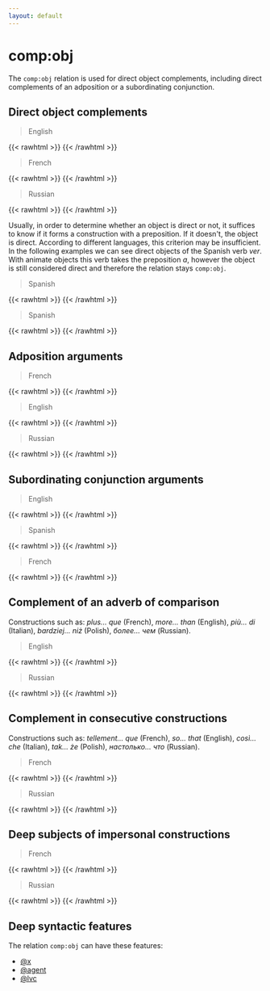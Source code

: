 ```yaml
---
layout: default
---
```


# **comp:obj**
The `comp:obj` relation is used for direct object complements, including direct complements of an adposition or a subordinating conjunction.

## Direct object complements

> English

{{< rawhtml >}}
    <reactive-dep-tree
      interactive="true"
      shown-metas="text_en"
      shown-features="UPOS,LEMMA,FEATS.Tense,FEATS.VerbForm,FEATS.Number,FEATS.Person,MISC.Gloss"
      hidden-features="XPOS"
      conll="
      1	Norton	Norton	PROPN	_	_	2	subj	_	_
      2	spent	spend	VERB	_	_	0	root	_	_
      3	most	most	ADV	_	_	2	comp:obj	_	_
      4	of	of	ADP	_	_	3	comp:obl	_	_
      5	his	his	PRON	_	_	7	udep	_	_
      6	early	early	ADJ	_	_	7	mod	_	_
      7	life	life	NOUN	_	_	4	comp:obj	_	_
      "
    ></reactive-dep-tree>
{{< /rawhtml >}}


> French

{{< rawhtml >}}
    <reactive-dep-tree
      interactive="true"
      shown-metas="text_en"
      shown-features="UPOS,LEMMA,FEATS.Tense,FEATS.VerbForm,FEATS.Number,FEATS.Person,MISC.Gloss"
      hidden-features="XPOS"
      conll="
      # text_fr = j'adore ce bar
      # text_en = I love this bar
      1	j'	I	PRON	_	Number=Sing|Person=1|PronType=Prs	2	subj	_	SpaceAfter=No
      2	adore	love	VERB	_	Mood=Ind|Number=Sing|Person=1|Tense=Pres|VerbForm=Fin	0	root	_	_
      3	ce	this	DET	_	Gender=Masc|Number=Sing|PronType=Dem	4	det	_	_
      4	bar	bar	NOUN	_	Gender=Masc|Number=Sing	2	comp:obj	_	SpaceAfter=No
      "
    ></reactive-dep-tree>
{{< /rawhtml >}}


> Russian

{{< rawhtml >}}
    <reactive-dep-tree
      interactive="true"
      shown-metas="text_en"
      shown-features="UPOS,LEMMA,FEATS.Tense,FEATS.VerbForm,FEATS.Number,FEATS.Person,MISC.Gloss"
      hidden-features="XPOS"
      conll="
      # text_ru = Я ставлю точку
      # text_en = I put a point
      1	Я	я	PRON	_	Animacy=Anim|Case=Nom|Number=Sing	2	subj	_	Gloss=I
      2	ставлю	ставить	VERB	_	Aspect=Imp|Mood=Ind|Number=Sing|Person=1|Tense=Pres|VerbForm=Fin|Voice=Act	0	root	_	Gloss=put
      3	точку	точка	NOUN	_	Animacy=Inan|Case=Acc|Gender=Fem|Number=Sing	2	comp:obj	_	Gloss=point
      "
    ></reactive-dep-tree>
{{< /rawhtml >}}


Usually, in order to determine whether an object is direct or not, it suffices to know if it forms a construction with a preposition. If it doesn't, the object is direct. According to different languages, this criterion may be insufficient.
In the following examples we can see direct objects of the Spanish verb *ver*. With animate objects this verb takes the preposition *a*, however the object is still considered direct and therefore the relation stays `comp:obj`.

> Spanish

{{< rawhtml >}}
    <reactive-dep-tree
      interactive="true"
      shown-metas="text_en"
      shown-features="UPOS,LEMMA,FEATS.Tense,FEATS.VerbForm,FEATS.Number,FEATS.Person,MISC.Gloss"
      hidden-features="XPOS"
      conll="
      # text_es = Veo su foto
      # text_en = I see his photo
      1	Veo	ver	VERB	_	_	0	root	_	Gloss=I see
      2	su	su	DET	_	_	3	det	_	Gloss=his
      3	foto	foto	NOUN	_	_	1	comp:obj	_	Gloss=photo
      "
    ></reactive-dep-tree>
{{< /rawhtml >}}


> Spanish

{{< rawhtml >}}
    <reactive-dep-tree
      interactive="true"
      shown-metas="text_en"
      shown-features="UPOS,LEMMA,FEATS.Tense,FEATS.VerbForm,FEATS.Number,FEATS.Person,MISC.Gloss"
      hidden-features="XPOS"
      conll="
      # text_es = Veo a Clinton
      # text_en = I see Clinton
      1	Veo	ver	VERB	_	_	0	root	_	Gloss=I see
      2	a	a	ADP	_	_	1	comp:obj	_	_
      3	Clinton	Clinton	PROPN	_	_	2	comp:obj	_	Gloss=Clinton
      "
    ></reactive-dep-tree>
{{< /rawhtml >}}


## Adposition arguments

> French

{{< rawhtml >}}
    <reactive-dep-tree
      interactive="true"
      shown-metas="text_en"
      shown-features="UPOS,LEMMA,FEATS.Tense,FEATS.VerbForm,FEATS.Number,FEATS.Person,MISC.Gloss"
      hidden-features="XPOS"
      conll="
      # text_fr = On a décidé d'aller au CROUS de Censier
      # text_en = We decided to go to the Censier CROUS
      1	on	on	PRON	_	_	2	subj	_	Gloss=we
      2	a	avoir	AUX	_	_	0	root	_	Gloss=have
      3	décidé	décider	VERB	_	_	2	comp:aux	_	Gloss=decided
      4	d'	de	ADP	_	_	3	comp:obj@x	_	Gloss=to
      5	aller	aller	VERB	_	_	4	comp:obj	_	Gloss=go
      6	à	à	ADP	_	_	5	comp:obl	_	Gloss=to
      7	le	le	DET	_	_	8	det	_	Gloss=the
      8	CROUS	CROUS	PROPN	_	_	6	comp:obj	_	Gloss=CROUS
      9	de	de	ADP	_	_	8	mod	_	Gloss=of
      10	Censier	Censier	PROPN	_	_	9	comp:obj	_	Gloss=Censier
      "
    ></reactive-dep-tree>
{{< /rawhtml >}}


> English

{{< rawhtml >}}
    <reactive-dep-tree
      interactive="true"
      shown-metas="text_en"
      shown-features="UPOS,LEMMA,FEATS.Tense,FEATS.VerbForm,FEATS.Number,FEATS.Person,MISC.Gloss"
      hidden-features="XPOS"
      conll="
      1	Get	get	VERB	VB	VerbForm=Inf	0	root	_	_
      2	feedback	feedback	NOUN	NN	Number=Sing	1	comp:obj	_	Entity=(abstract-120
      3	from	from	ADP	IN	_	2	udep	_	_
      4	librarians	librarian	NOUN	NNS	Number=Plur	3	comp:obj	_	Entity=(person-119)
      5	on	on	ADP	IN	_	2	udep	_	_
      6	possible	possible	ADJ	JJ	Degree=Pos	7	mod	_	Entity=(abstract-105
      7	subjects	subject	NOUN	NNS	Number=Plur	5	comp:obj	_	Entity=abstract-120)abstract-105)|SpaceAfter=No
      8	,	,	PUNCT	,	_	9	punct	_	_
      9	based	base	VERB	VBN	Tense=Past|VerbForm=Part	1	mod	_	_
      10	on	on	ADP	IN	_	9	udep	_	_
      11	already	already	ADV	RB	_	12	mod	_	_
      12	known	know	VERB	VBN	Tense=Past|VerbForm=Part	13	mod	_	Entity=(abstract-121
      13	gaps	gap	NOUN	NNS	Number=Plur	10	comp:obj	_	_
      14	in	in	ADP	IN	_	13	udep	_	_
      15	their	their	PRON	PRP$	Number=Plur|Person=3|Poss=Yes|PronType=Prs	16	mod@poss	_	Entity=(abstract-122(person-119)
      16	knowledge	knowledge	NOUN	NN	Number=Sing	14	comp:obj	_	Entity=abstract-122)
      17	and	and	CCONJ	CC	_	18	cc	_	_
      18	skills	skill	NOUN	NNS	Number=Plur	16	conj	_	Entity=(abstract-123)abstract-121)|SpaceAfter=No
      "
    ></reactive-dep-tree>
{{< /rawhtml >}}


> Russian

{{< rawhtml >}}
    <reactive-dep-tree
      interactive="true"
      shown-metas="text_en"
      shown-features="UPOS,LEMMA,FEATS.Tense,FEATS.VerbForm,FEATS.Number,FEATS.Person,MISC.Gloss"
      hidden-features="XPOS"
      conll="
      # sent_id = dev-s184
      # text_ru = С запада к храму примыкала трапезная часть с колокольней
      # text_en = From the west, the refectory part with the bell tower was adjoining the temple
      1	С	с	ADP	IN	_	5	comp:obl	_	Gloss=From
      2	запада	запад	NOUN	NN	Animacy=Inan|Case=Gen|Gender=Masc|Number=Sing	1	comp:obj	_	Gloss=west
      3	к	к	ADP	IN	_	5	comp:obl	_	Gloss=to
      4	храму	храм	NOUN	NN	Animacy=Inan|Case=Dat|Gender=Masc|Number=Sing	3	comp:obj	_	Gloss=temple
      5	примыкала	примыкать	VERB	VBC	Aspect=Imp|Gender=Fem|Mood=Ind|Number=Sing|Tense=Past|VerbForm=Fin|Voice=Act	0	root	_	Gloss=was adjoining
      6	трапезная	трапезный	ADJ	JJL	Case=Nom|Degree=Pos|Gender=Fem|Number=Sing	7	mod	_	Gloss=refectory
      7	часть	часть	NOUN	NN	Animacy=Inan|Case=Nom|Gender=Fem|Number=Sing	5	subj	_	Gloss=part
      8	с	с	ADP	IN	_	7	udep	_	Gloss=with
      9	колокольней	колокольня	NOUN	NN	Animacy=Inan|Case=Ins|Gender=Fem|Number=Sing	8	comp:obj	_	Gloss=bell tower
      "
    ></reactive-dep-tree>
{{< /rawhtml >}}


## Subordinating conjunction arguments

> English

{{< rawhtml >}}
    <reactive-dep-tree
      interactive="true"
      shown-metas="text_en"
      shown-features="UPOS,LEMMA,FEATS.Tense,FEATS.VerbForm,FEATS.Number,FEATS.Person,MISC.Gloss"
      hidden-features="XPOS"
      conll="
      1	this	this	PRON	_	_	2	subj	_	_
      2	means	mean	VERB	_	_	0	root	_	_
      3	that	that	SCONJ	_	_	2	comp:obj	_	_
      4	you	you	PRON	_	_	5	subj	_	_
      5	have	have	VERB	_	_	3	comp:obj	_	_
      6	to	to	PART	_	_	5	comp:obj	_	_
      7	make	make	VERB	_	_	6	comp:obj	_	_
      8	one	one	PRON	_	_	7	comp:obj	_	_
      9	of	of	ADP	_	_	8	udep	_	_
      10	two	two	NUM	_	_	11	det	_	_
      11	sacrifices	sacrifice	NOUN	_	_	9	comp:obj	_	_
      "
    ></reactive-dep-tree>
{{< /rawhtml >}}


> Spanish

{{< rawhtml >}}
    <reactive-dep-tree
      interactive="true"
      shown-metas="text_en"
      shown-features="UPOS,LEMMA,FEATS.Tense,FEATS.VerbForm,FEATS.Number,FEATS.Person,MISC.Gloss"
      hidden-features="XPOS"
      conll="
      # text_es = Afirmó que sigue el criterio europeo y que trata de incentivar el mercado
      # text_en = He stated that he follows the European criterion and tries to encourage the market
      1	Afirmó	afirmar	VERB	VERB	Mood=Ind|Number=Sing|Person=3|Tense=Past|VerbForm=Fin	0	root	_	Gloss=affirmed
      2	que	que	SCONJ	SCONJ	_	1	comp:obj	_	Gloss=that
      3	sigue	seguir	VERB	VERB	Mood=Ind|Number=Sing|Person=3|Tense=Pres|VerbForm=Fin	2	comp:obj	_	Gloss=follows
      4	el	el	DET	DET	Definite=Def|Gender=Masc|Number=Sing|PronType=Art	5	det	_	Gloss=the
      5	criterio	criterio	NOUN	NOUN	Gender=Masc|Number=Sing	3	comp:obj	_	Gloss=criterion
      6	europeo	europeo	ADJ	ADJ	Gender=Masc|Number=Sing	5	mod	_	Gloss=European
      7	y	y	CCONJ	CCONJ	_	8	cc	_	Gloss=and
      8	que	que	SCONJ	SCONJ	_	2	conj	_	Gloss=that
      9	trata	tratar	VERB	AUX	Mood=Ind|Number=Sing|Person=3|Tense=Pres|VerbForm=Fin	8	comp:obj	_	Gloss=try
      10	de	de	ADP	ADP	AdpType=Prep	9	comp:obl@x	_	Gloss=of
      11	incentivar	incentivar	VERB	VERB	VerbForm=Inf	10	comp:obj	_	Gloss=to incentivize
      12	el	el	DET	DET	Definite=Def|Gender=Masc|Number=Sing|PronType=Art	13	det	_	Gloss=the
      13	mercado	mercado	NOUN	NOUN	Gender=Masc|Number=Sing	11	comp:obj	_	Gloss=market
      "
    ></reactive-dep-tree>
{{< /rawhtml >}}


> French

{{< rawhtml >}}
    <reactive-dep-tree
      interactive="true"
      shown-metas="text_en"
      shown-features="UPOS,LEMMA,FEATS.Tense,FEATS.VerbForm,FEATS.Number,FEATS.Person,MISC.Gloss"
      hidden-features="XPOS"
      conll="
      # text_fr = il faut que tu deviennes script girl.
      # text_en = You need to become a script girl.
      1	il	il	PRON	_	_	2	subj	_	Gloss=it is
      2	faut	falloir	VERB	_	_	0	parataxis:parenth	_	Gloss=necessary
      3	que	que	SCONJ	_	_	2	comp:obj	_	Gloss=that
      4	tu	tu	PRON	_	_	5	subj	_	Gloss=you
      5	deviennes	devenir	VERB	_	_	3	comp:obj	_	Gloss=become
      6	script	script	NOUN	_	_	7	compound	_	Gloss=script
      7	girl	girl	NOUN	_	_	5	comp:pred	_	Gloss=girl
      "
    ></reactive-dep-tree>
{{< /rawhtml >}}

## Complement of an adverb of comparison
Constructions such as: *plus... que* (French), *more... than* (English), *più... di* (Italian), *bardziej... niż* (Polish), *более... чем* (Russian).

> English

{{< rawhtml >}}
    <reactive-dep-tree
      interactive="true"
      shown-metas="text_en"
      shown-features="UPOS,LEMMA,FEATS.Tense,FEATS.VerbForm,FEATS.Number,FEATS.Person,MISC.Gloss"
      hidden-features="XPOS"
      conll="
      # text_en = techniques far more assertive than his predecessors
      1	techniques	technique	NOUN	NNS	Number=Plur	0	root	_	_
      2	far	far	ADV	RB	Degree=Pos	3	mod	_	_
      3	more	more	ADV	RBR	_	4	mod	_	_
      4	assertive	assertive	ADJ	JJ	Degree=Pos	1	mod	_	_
      5	than	than	ADP	IN	_	3	comp:obj	_	_
      6	his	his	PRON	PRP$	Gender=Masc|Number=Sing|Person=3|Poss=Yes|PronType=Prs	7	mod@poss	_	_
      7	predecessors	predecessor	NOUN	NNS	Number=Plur	5	comp:obj	_	_
      "
    ></reactive-dep-tree>
{{< /rawhtml >}}

> Russian

{{< rawhtml >}}
    <reactive-dep-tree
      interactive="true"
      shown-metas="text_en"
      shown-features="UPOS,LEMMA,FEATS.Tense,FEATS.VerbForm,FEATS.Number,FEATS.Person,MISC.Gloss"
      hidden-features="XPOS"
      conll="
      # text = электроны имеют отклик намного более быстрый, чем атомы
      1	электроны	электрон	NOUN	_	Animacy=Inan|Case=Nom|Gender=Masc|Number=Plur	2	subj	_	_
      2	имеют	иметь	VERB	_	Aspect=Imp|Mood=Ind|Number=Plur|Person=3|Tense=Pres|VerbForm=Fin|Voice=Act	0	root	_	_
      3	отклик	отклик	NOUN	_	Animacy=Inan|Case=Acc|Gender=Masc|Number=Sing	2	comp:obj	_	_
      4	намного	намного	ADV	_	Degree=Pos	5	mod	_	_
      5	более	более	ADV	_	Degree=Cmp	6	mod	_	_
      6	быстрый	быстрый	ADJ	_	Animacy=Inan|Case=Acc|Degree=Pos|Gender=Masc|Number=Sing	3	mod	_	SpaceAfter=No
      7	,	,	PUNCT	_	_	8	punct	_	_
      8	чем	чем	SCONJ	_	_	5	comp:obj	_	_
      9	атомы	атом	NOUN	_	Animacy=Inan|Case=Nom|Gender=Masc|Number=Plur	8	comp:obj	_	_
      "
    ></reactive-dep-tree>
{{< /rawhtml >}}



## Complement in consecutive constructions
Constructions such as: *tellement... que* (French), *so... that* (English), *così... che* (Italian), *tak... że* (Polish), *настолько... что* (Russian).

> French

{{< rawhtml >}}
    <reactive-dep-tree
      interactive="true"
      shown-metas="text_en"
      shown-features="UPOS,LEMMA,FEATS.Tense,FEATS.VerbForm,FEATS.Number,FEATS.Person,MISC.Gloss"
      hidden-features="XPOS"
      conll="
      1	tellement	tellement	ADV	_	_	2	mod	_	_
      2	vaste	vaste	ADJ	_	_	0	root	_	_
      3	qu'	que	SCONJ	_	_	1	comp:obj	_	_
      4	on	on	PRON	_	_	7	subj	_	_
      5	s'	se	PRON	_	_	7	comp	_	_
      6	y	y	PRON	_	_	7	mod	_	_
      7	perd	perd	VERB	_	_	3	comp:obj	_	_
      "
    ></reactive-dep-tree>
{{< /rawhtml >}}


> Russian

{{< rawhtml >}}
    <reactive-dep-tree
      interactive="true"
      shown-metas="text_en"
      shown-features="UPOS,LEMMA,FEATS.Tense,FEATS.VerbForm,FEATS.Number,FEATS.Person,MISC.Gloss"
      hidden-features="XPOS"
      conll="
      # sent_id = 2007Tele.xml_38
      # text_ru = Изображение настолько хорошее, что все забыли о тестировании
      # text_en = The image was so good that everyone forgot about testing
      1	Изображение	изображение	NOUN	_	Animacy=Inan|Case=Nom|Gender=Neut|Number=Sing	3	subj	_	Gloss=image
      2	настолько	настолько	ADV	_	Degree=Pos	3	mod	_	Gloss=so
      3	хорошее	хороший	ADJ	_	Case=Nom|Degree=Pos|Gender=Neut|Number=Sing	0	root	_	Gloss=good
      4	,	,	PUNCT	_	_	5	punct	_	_
      5	что	что	SCONJ	_	_	2	comp:obj	_	Gloss=that
      6	все	все	PRON	_	Animacy=Anim|Case=Nom|Number=Plur	7	subj	_	Gloss=everyone
      7	забыли	забыть	VERB	_	Aspect=Perf|Mood=Ind|Number=Plur|Tense=Past|VerbForm=Fin|Voice=Act	5	comp:obj	_	Gloss=forgot
      8	о	о	ADP	_	_	7	comp:obl	_	Gloss=about
      9	тестировании	тестирование	NOUN	_	Animacy=Inan|Case=Loc|Gender=Neut|Number=Sing	8	comp:obj	_	Gloss=testing
      "
    ></reactive-dep-tree>
{{< /rawhtml >}}


## Deep subjects of impersonal constructions

> French

{{< rawhtml >}}
    <reactive-dep-tree
      interactive="true"
      shown-metas="text_en"
      shown-features="UPOS,LEMMA,FEATS.Tense,FEATS.VerbForm,FEATS.Number,FEATS.Person,MISC.Gloss"
      hidden-features="XPOS"
      conll="
      # text_en = There exist by the way many different types of cleats.
      1	Il	il	PRON	_	Gender=Masc|Number=Sing|Person=3|PronType=Prs	2	subj@expl	_	Gloss=it
      2	existe	exister	VERB	_	Mood=Ind|Number=Sing|Person=3|Tense=Pres|VerbForm=Fin	0	root	_	Gloss=exists
      3	d'	de	ADP	_	_	2	mod	_	Gloss=of
      4	ailleurs	ailleurs	ADV	_	_	3	comp:obj	_	Gloss=elsewhere
      5	beaucoup	beaucoup	ADV	_	_	2	comp:obj@agent	_	Gloss=many
      6	de	de	ADP	_	_	5	comp:obl	_	Gloss=of
      7	types	type	NOUN	_	Gender=Masc|Number=Plur	6	comp:obj	_	Gloss=types
      8	de	de	ADP	_	_	7	udep	_	Gloss=of
      9	crampons	crampon	NOUN	_	Gender=Masc|Number=Plur	8	comp:obj	_	Gloss=cleats
      10	différents	différent	ADJ	_	Gender=Masc|Number=Plur	9	mod	_	Gloss=different
      "
    ></reactive-dep-tree>
{{< /rawhtml >}}


> Russian

{{< rawhtml >}}
    <reactive-dep-tree
      interactive="true"
      shown-metas="text_en"
      shown-features="UPOS,LEMMA,FEATS.Tense,FEATS.VerbForm,FEATS.Number,FEATS.Person,MISC.Gloss"
      hidden-features="XPOS"
      conll="
      # sent_id = uppsalaGrekova_3.xml_179
      # text_ru = Прошло много времени, пока я к ней приспособилась
      # text_en = It took a lot of time until I got used to her
      1	Прошло	пройти	VERB	_	Aspect=Perf|Gender=Neut|Mood=Ind|Number=Sing|Tense=Past|VerbForm=Fin|Voice=Act	0	root	_	Gloss=passed
      2	много	много	ADV	_	Degree=Pos	1	comp:obj@agent	_	Gloss=a lot of
      3	времени	время	NOUN	_	Animacy=Inan|Case=Gen|Gender=Neut|Number=Sing	2	comp:obl	_	Gloss=time
      4	,	,	PUNCT	_	_	5	punct	_	_
      5	пока	пока	SCONJ	_	_	1	mod	_	Gloss=until
      6	я	я	PRON	_	Case=Nom|Number=Sing|Person=1	9	subj	_	Gloss=I
      7	к	к	ADP	_	_	9	comp:obl	_	Gloss=to
      8	ней	она	PRON	_	Case=Dat|Gender=Fem|Number=Sing|Person=3	7	comp:obj	_	Gloss=her
      9	приспособилась	приспособиться	VERB	_	Aspect=Perf|Gender=Fem|Mood=Ind|Number=Sing|Tense=Past|VerbForm=Fin|Voice=Mid	5	comp:obj	_	Gloss=got used
      "
    ></reactive-dep-tree>
{{< /rawhtml >}}


## Deep syntactic features
The relation `comp:obj` can have these features:
* [@x](../../deep_features/x)
* [@agent](../../deep_features/agent)
* [@lvc](../../deep_features/lvc)
